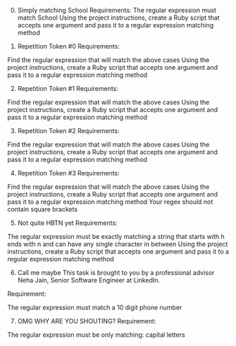 0. Simply matching School
Requirements: The regular expression must match School Using the project instructions, create a Ruby script that accepts one argument and pass it to a regular expression matching method

1. Repetition Token #0
Requirements:

Find the regular expression that will match the above cases Using the project instructions, create a Ruby script that accepts one argument and pass it to a regular expression matching method

2. Repetition Token #1
Requirements:

Find the regular expression that will match the above cases Using the project instructions, create a Ruby script that accepts one argument and pass it to a regular expression matching method

3. Repetition Token #2
Requirements:

Find the regular expression that will match the above cases Using the project instructions, create a Ruby script that accepts one argument and pass it to a regular expression matching method

4. Repetition Token #3
Requirements:

Find the regular expression that will match the above cases Using the project instructions, create a Ruby script that accepts one argument and pass it to a regular expression matching method Your regex should not contain square brackets

5. Not quite HBTN yet
Requirements:

The regular expression must be exactly matching a string that starts with h ends with n and can have any single character in between Using the project instructions, create a Ruby script that accepts one argument and pass it to a regular expression matching method

6. Call me maybe
This task is brought to you by a professional advisor Neha Jain, Senior Software Engineer at LinkedIn.

Requirement:

The regular expression must match a 10 digit phone number

7. OMG WHY ARE YOU SHOUTING?
Requirement:

The regular expression must be only matching: capital letters
